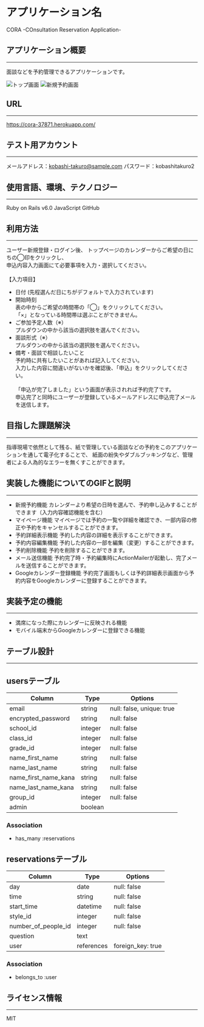 # アプリケーション名
CORA -COnsultation Reservation Application-

## アプリケーション概要
---
面談などを予約管理できるアプリケーションです。

![トップ画面](../images/cora_top.png)
![新規予約画面](../images/cora_newreservation.png)

## URL
---
https://cora-37871.herokuapp.com/

## テスト用アカウント
---
メールアドレス：kobashi-takuro@sample.com
  パスワード：kobashitakuro2
  
## 使用言語、環境、テクノロジー
---
Ruby on Rails v6.0
JavaScript
GitHub
  
## 利用方法
---
 ユーザー新規登録・ログイン後、  トップページのカレンダーからご希望の日にちの◯印をクリックし、<br>申込内容入力画面にて必要事項を入力・選択してください。
<br><br>
【入力項目】
- 日付 (先程選んだ日にちがデフォルトで入力されています)
- 開始時刻<br>
    表の中からご希望の時間帯の「◯」をクリックしてください。
    <br>「×」となっている時間帯は選ぶことができません。
- ご参加予定人数（※）
    <br>プルダウンの中から該当の選択肢を選んでください。
- 面談形式（※）
    <br>プルダウンの中から該当の選択肢を選んでください。
- 備考・面談で相談したいこと
    <br>予約時に共有したいことがあれば記入してください。
  <br>
  入力した内容に間違いがないかを確認後、「申込」をクリックしてください。
  <br>
  <br>「申込が完了しました」という画面が表示されれば予約完了です。
  <br>申込完了と同時にユーザーが登録しているメールアドレスに申込完了メールを送信します。


## 目指した課題解決
---
  指導現場で依然として残る、紙で管理している面談などの予約をこのアプリケーションを通して電子化することで、  紙面の紛失やダブルブッキングなど、管理者による人為的なエラーを無くすことができます。

## 実装した機能についてのGIFと説明
---
- 新規予約機能
カレンダーより希望の日時を選んで、予約申し込みすることができます（入力内容確認機能を含む）
- マイページ機能
マイページでは予約の一覧や詳細を確認でき、一部内容の修正や予約をキャンセルすることができます。
- 予約詳細表示機能
予約した内容の詳細を表示することができます。
- 予約内容編集機能
予約した内容の一部を編集（変更）することができます。
- 予約削除機能
予約を削除することができます。
- メール送信機能
予約完了時・予約編集時にActionMailerが起動し、完了メールを送信することができます。
- Googleカレンダー登録機能
予約完了画面もしくは予約詳細表示画面から予約内容をGoogleカレンダーに登録することができます。

## 実装予定の機能
---
- 満席になった際にカレンダーに反映される機能
- モバイル端末からGoogleカレンダーに登録できる機能

## テーブル設計
---
## usersテーブル

| Column                | Type       | Options                        |
| --------------------- | ---------- | ------------------------------ |
| email                 | string     | null: false, unique: true      | 
| encrypted_password    | string     | null: false                    |
| school_id             | integer    | null: false                    |
| class_id              | integer    | null: false                    |
| grade_id              | integer    | null: false                    |
| name_first_name       | string     | null: false                    |
| name_last_name        | string     | null: false                    |
| name_first_name_kana  | string     | null: false                    |
| name_last_name_kana   | string     | null: false                    |
| group_id              | integer    | null: false                    |
| admin                 | boolean    |                                |


### Association
- has_many :reservations

## reservationsテーブル

| Column                 | Type       | Options                        |
| ---------------------- | ---------- | ------------------------------ |
| day                    | date       | null: false                    | 
| time                   | string     | null: false                    |
| start_time             | datetime   | null: false                    |
| style_id               | integer    | null: false                    |
| number_of_people_id    | integer    | null: false                    |
| question               | text       |                                |
| user                   | references | foreign_key: true              |

### Association
- belongs_to :user

## ライセンス情報
---
MIT
